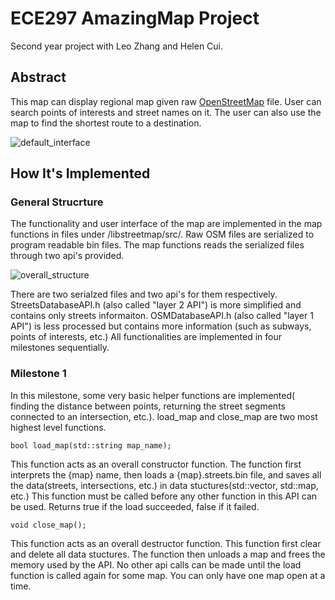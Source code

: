 # ECE297 AmazingMap Project
Second year project with Leo Zhang and Helen Cui.

## Abstract
This map can display regional map given raw [OpenStreetMap](http://wiki.openstreetmap.org/wiki/Main_Page) file. User can search points of interests and street names on it. The user can also use the map to find the shortest route to a destination. 

![default_interface](https://github.com/nzcsx/ece297_map_project/blob/master/README_images/default_interface.png)

## How It's Implemented
### General Strucrture
The functionality and user interface of the map are implemented in the map functions in files under /libstreetmap/src/. Raw OSM files are serialized to program readable bin files. The map functions reads the serialized files through two api's provided. 

![overall_structure](https://github.com/nzcsx/ece297_map_project/blob/master/README_images/overall_strcuture.png)

There are two serialzed files and two api's for them respectively. StreetsDatabaseAPI.h (also called "layer 2 API") is more simplified and contains only streets informaiton. OSMDatabaseAPI.h (also called "layer 1 API") is less processed but contains more information (such as subways, points of interests, etc.) All functionalities are implemented in four milestones sequentially.

### Milestone 1
In this milestone, some very basic helper functions are implemented( finding the distance between points, returning the street segments connected to an intersection, etc.). load_map and close_map are two most highest level functions. 

```bool load_map(std::string map_name);```

This function acts as an overall constructor function. The function first interprets the {map} name, then loads a {map}.streets.bin file, and saves all the data(streets, intersections, etc.) in data stuctures(std::vector, std::map, etc.) This function must be called before any other function in this API can be used. Returns true if the load succeeded, false if it failed.

```void close_map();```

This function acts as an overall destructor function. This function first clear and delete all data stuctures. The function then unloads a map and frees the memory used by the API. No other api calls can be made until the load function is called again for some map. You can only have one map open at a time.

